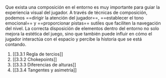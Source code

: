 
Que exista una composición en el entorno es muy importante para guiar la experiencia visual del jugador. A través de técnicas de composición, podemos ==dirigir la atención del jugador==, ==establecer el tono emocional== y ==proporcionar pistas== sutiles que faciliten la navegación del nivel. La correcta disposición de elementos dentro del entorno no solo mejora la estética del juego, sino que también puede influir en cómo el jugador interactúa con el espacio y percibe la historia que se está contando.

1. [[3.3.1 Regla de tercios]]
2. [[3.3.2 Chokepoints]]
3. [[3.3.3 Diferencias de alturas]]
4. [[3.3.4 Tangentes y asimetría]]
